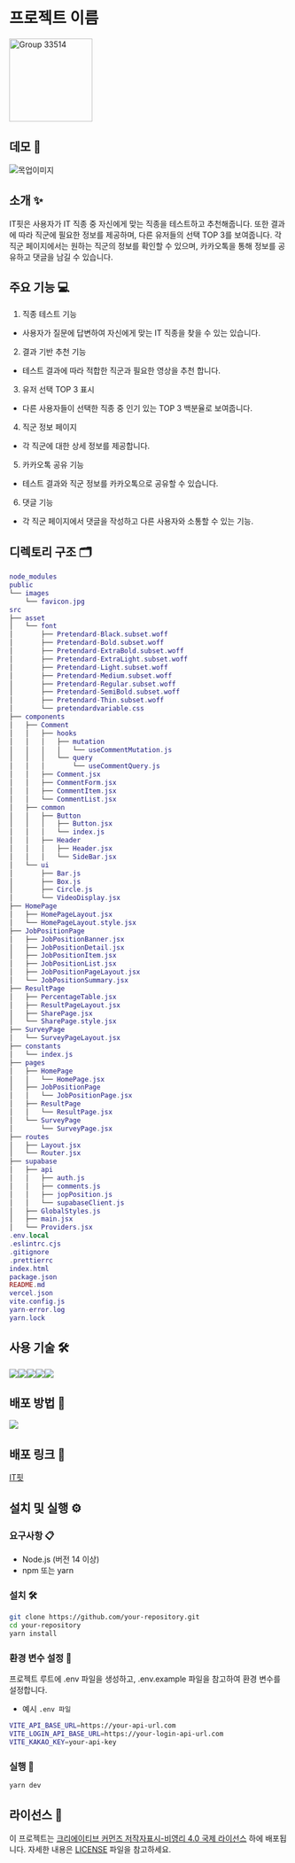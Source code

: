 # 프로젝트 이름

<a href="https://outsourcing-topaz.vercel.app/"><img width="150" alt="Group 33514" src="https://github.com/harry21-kr/outsourcing/assets/71476841/46207189-f068-4e16-ae0d-484f68883943"></a>

## 데모 📸

![목업이미지](https://github.com/harry21-kr/outsourcing/assets/71476841/ea1fa6f4-5dd2-4f67-a439-2e3369ebd661)


## 소개 ✨
IT핏은 사용자가 IT 직종 중 자신에게 맞는 직종을 테스트하고 추천해줍니다. 또한 결과에 따라 직군에 필요한 정보를 제공하며, 다른 유저들의 선택 TOP 3를 보여줍니다. 각 직군 페이지에서는 원하는 직군의 정보를 확인할 수 있으며, 카카오톡을 통해 정보를 공유하고 댓글을 남길 수 있습니다.

## 주요 기능 💻

1. 직종 테스트 기능

- 사용자가 질문에 답변하여 자신에게 맞는 IT 직종을 찾을 수 있는 있습니다.

2. 결과 기반 추천 기능

- 테스트 결과에 따라 적합한 직군과 필요한 영상을 추천 합니다.

3. 유저 선택 TOP 3 표시

- 다른 사용자들이 선택한 직종 중 인기 있는 TOP 3 백분율로 보여줍니다.

4. 직군 정보 페이지

- 각 직군에 대한 상세 정보를 제공합니다.

5. 카카오톡 공유 기능

- 테스트 결과와 직군 정보를 카카오톡으로 공유할 수 있습니다.

6. 댓글 기능

- 각 직군 페이지에서 댓글을 작성하고 다른 사용자와 소통할 수 있는 기능.

## 디렉토리 구조 🗂️

```lua
node_modules
public
└── images
    └── favicon.jpg
src
├── asset
│   └── font
│       ├── Pretendard-Black.subset.woff
│       ├── Pretendard-Bold.subset.woff
│       ├── Pretendard-ExtraBold.subset.woff
│       ├── Pretendard-ExtraLight.subset.woff
│       ├── Pretendard-Light.subset.woff
│       ├── Pretendard-Medium.subset.woff
│       ├── Pretendard-Regular.subset.woff
│       ├── Pretendard-SemiBold.subset.woff
│       ├── Pretendard-Thin.subset.woff
│       └── pretendardvariable.css
├── components
│   ├── Comment
│   │   ├── hooks
│   │   │   ├── mutation
│   │   │   │   └── useCommentMutation.js
│   │   │   └── query
│   │   │       └── useCommentQuery.js
│   │   ├── Comment.jsx
│   │   ├── CommentForm.jsx
│   │   ├── CommentItem.jsx
│   │   └── CommentList.jsx
│   ├── common
│   │   ├── Button
│   │   │   ├── Button.jsx
│   │   │   └── index.js
│   │   ├── Header
│   │   │   ├── Header.jsx
│   │   │   └── SideBar.jsx
│   └── ui
│       ├── Bar.js
│       ├── Box.js
│       ├── Circle.js
│       └── VideoDisplay.jsx
├── HomePage
│   ├── HomePageLayout.jsx
│   └── HomePageLayout.style.jsx
├── JobPositionPage
│   ├── JobPositionBanner.jsx
│   ├── JobPositionDetail.jsx
│   ├── JobPositionItem.jsx
│   ├── JobPositionList.jsx
│   ├── JobPositionPageLayout.jsx
│   └── JobPositionSummary.jsx
├── ResultPage
│   ├── PercentageTable.jsx
│   ├── ResultPageLayout.jsx
│   ├── SharePage.jsx
│   └── SharePage.style.jsx
├── SurveyPage
│   └── SurveyPageLayout.jsx
├── constants
│   └── index.js
├── pages
│   ├── HomePage
│   │   └── HomePage.jsx
│   ├── JobPositionPage
│   │   └── JobPositionPage.jsx
│   ├── ResultPage
│   │   └── ResultPage.jsx
│   └── SurveyPage
│       └── SurveyPage.jsx
├── routes
│   ├── Layout.jsx
│   └── Router.jsx
├── supabase
│   ├── api
│   │   ├── auth.js
│   │   ├── comments.js
│   │   ├── jopPosition.js
│   │   └── supabaseClient.js
│   ├── GlobalStyles.js
│   ├── main.jsx
│   └── Providers.jsx
.env.local
.eslintrc.cjs
.gitignore
.prettierrc
index.html
package.json
README.md
vercel.json
vite.config.js
yarn-error.log
yarn.lock
```

## 사용 기술 🛠️
<div style="display:flex; flex-wrap:wrap">
<img src="https://img.shields.io/badge/react-61DAFB?style=for-the-badge&logo=react&logoColor=white">
<img src="https://img.shields.io/badge/reactrouter-CA4245?style=for-the-badge&logo=reactrouter&logoColor=white">
<img src="https://img.shields.io/badge/supabase-3FCF8E?style=for-the-badge&logo=supabase&logoColor=white">
<img src="https://img.shields.io/badge/reactquery-FF4154?style=for-the-badge&logo=reactquery&logoColor=white">
<img src="https://img.shields.io/badge/styledcomponents-DB7093?style=for-the-badge&logo=styledcomponents&logoColor=white">
</div>

## 배포 방법 🚀

<img src="https://img.shields.io/badge/vercel-000000?style=for-the-badge&logo=vercel&logoColor=white">

## 배포 링크 🔗

[IT핏](https://outsourcing-topaz.vercel.app/)

## 설치 및 실행 ⚙️

### 요구사항 📋

- Node.js (버전 14 이상)
- npm 또는 yarn

### 설치 🛠️

```bash
git clone https://github.com/your-repository.git
cd your-repository
yarn install
```

### 환경 변수 설정 🔧

프로젝트 루트에 .env 파일을 생성하고, .env.example 파일을 참고하여 환경 변수를 설정합니다.

- 예시 `.env 파일`

```bash
VITE_API_BASE_URL=https://your-api-url.com
VITE_LOGIN_API_BASE_URL=https://your-login-api-url.com
VITE_KAKAO_KEY=your-api-key
```

### 실행 👀

```bash
yarn dev
```

## 라이선스 📄

이 프로젝트는 [크리에이티브 커먼즈 저작자표시-비영리 4.0 국제 라이선스](https://creativecommons.org/licenses/by-nc/4.0/) 하에 배포됩니다. 자세한 내용은 [LICENSE](./LICENSE) 파일을 참고하세요.

